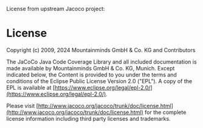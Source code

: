 License from upstream Jacoco project:


License
=======

Copyright (c) 2009, 2024 Mountainminds GmbH & Co. KG and Contributors

The JaCoCo Java Code Coverage Library and all included documentation is made
available by Mountainminds GmbH & Co. KG, Munich. Except indicated below, the
Content is provided to you under the terms and conditions of the Eclipse Public
License Version 2.0 ("EPL"). A copy of the EPL is available at
[https://www.eclipse.org/legal/epl-2.0/](https://www.eclipse.org/legal/epl-2.0/).

Please visit
[http://www.jacoco.org/jacoco/trunk/doc/license.html](http://www.jacoco.org/jacoco/trunk/doc/license.html)
for the complete license information including third party licenses and trademarks.
